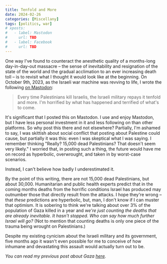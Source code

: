 ```yaml
---
title: Tenfold and More
date: 2024-02-26
categories: [Miscellany]
tags: [politics, war]
# xposts:
#   - label: Mastodon
#     url: TBD
#   - label: Facebook
#     url: TBD
---
```


One way I've found to counteract the anesthetic quality of a months-long day-in-day-out massacre – the sense of inevitability and resignation of the state of the world and the gradual acclimation to an ever increasing death toll – is to revisit what I thought it would look like at the beginning. On October 9th, 2023, as the Israeli war machine was revving to life, I wrote the following [on Mastodon](https://social.coop/@harris/111205889728374642):

> Every time Palestinians kill Israelis, the Israeli military repays it tenfold and more. I'm horrified by what has happened and terrified of what's to come.

It's significant that I posted this on Mastodon. I use and enjoy Mastodon, but I have less personal investment in it and less following on than other platforms. So why post this there and not elsewhere? Partially, I'm ashamed to say, I was skittish about social conflict that posting about Palestine could cause, but partially it was this: even I was skeptical what I was saying. I remember thinking "Really? 15,000 dead Palestinians? That doesn't seem very likely." I worried that, in posting such a thing, the future would have me on record as hyperbolic, overwrought, and taken in by worst-case scenarios.

Instead, I can't believe how badly I underestimated it.

By the point of this writing, there are not 15,000 dead Palestinians, but about 30,000. Humanitarian and public health experts predict that in the coming months deaths from the horrific conditions Israel has produced may outnumber those that directly result from the attacks. I hope they're wrong – that *these* predictions are hyperbolic, but, man, I don't know if I can muster that optimism. It is sobering to think we're talking about over 3% of the population of Gaza killed in a year and *we're just counting the deaths that are already inevitable. It hasn't stopped. Who can say how much further Israel will go?* (Not to mention that counting deaths is only one piece of the trauma being wrought on Palestinians.)

Despite my existing cynicism about the Israeli military and its government, five months ago it wasn't even possible for me to conceive of how inhumane and devastating this assault would actually turn out to be.

_You can read my previous post about Gaza [here](/2023/12/standing-up-for-gaza/)._
